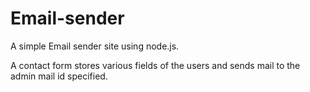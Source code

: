# Email-sender

A simple Email sender site using node.js. 

A contact form stores various fields of the users and sends mail to the admin mail id specified.
